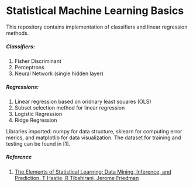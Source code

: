 # Statistical Machine Learning Basics

This repository contains implementation of classifiers and linear regression methods. 

##### Classifiers:
1. Fisher Discriminant
2. Perceptrons
3. Neural Network (single hidden layer)

##### Regressions:
1. Linear regression based on oridnary least squares (OLS)
2. Subset selection method for linear regression 
3. Logistic Regression
4. Ridge Regression

Libraries imported: numpy for data structure, sklearn for computing error merics, and matplotlib for data visualization. The dataset for training and testing can be found in [1]. 


##### Reference
1. [The Elements of Statistical Learning: Data Mining, Inference, and Prediction. T Hastie, R Tibshirani, Jerome Friedman](http://statweb.stanford.edu/~tibs/ElemStatLearn/)
